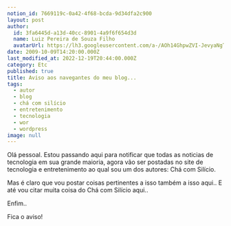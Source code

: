 ```yaml
---
notion_id: 7669119c-0a42-4f68-bcda-9d34dfa2c900
layout: post
author:
  id: 3fa6445d-a13d-40cc-8901-4a9f6f654d3d
  name: Luiz Pereira de Souza Filho
  avatarUrl: https://lh3.googleusercontent.com/a-/AOh14GhpwZVI-JevyaNgTdlrOT6YN20cI6V9Kxtq38Ij8AQ=s100
date: 2009-10-09T14:20:00.000Z
last_modified_at: 2022-12-19T20:44:00.000Z
category: Etc
published: true
title: Aviso aos navegantes do meu blog...
tags:
  - autor
  - blog
  - chá com silício
  - entretenimento
  - tecnologia
  - wor
  - wordpress
image: null
---
```


Olá pessoal. Estou passando aqui para notificar que todas as noticias de tecnologia em sua grande maioria, agora vão ser postadas no site de tecnologia e entretenimento ao qual sou um dos autores: Chá com Silício.

  

Mas é claro que vou postar coisas pertinentes a isso também a isso aqui.. E até vou citar muita coisa do Chá com Silício aqui..

  

Enfim..

  

Fica o aviso!

